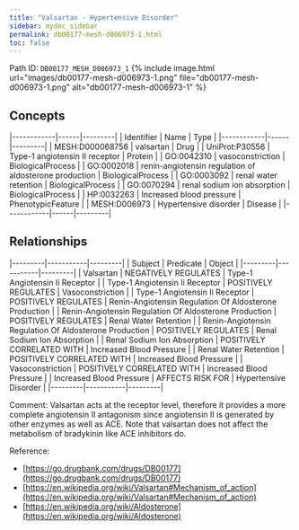 ```yaml
---
title: "Valsartan - Hypertensive Disorder"
sidebar: mydoc_sidebar
permalink: db00177-mesh-d006973-1.html
toc: false 
---
```



Path ID: `DB00177_MESH_D006973_1`
{% include image.html url="images/db00177-mesh-d006973-1.png" file="db00177-mesh-d006973-1.png" alt="db00177-mesh-d006973-1" %}

## Concepts

|------------|------|---------|
| Identifier | Name | Type    |
|------------|------|---------|
| MESH:D000068756 | valsartan | Drug |
| UniProt:P30556 | Type-1 angiotensin II receptor | Protein |
| GO:0042310 | vasoconstriction | BiologicalProcess |
| GO:0002018 | renin-angiotensin regulation of aldosterone production | BiologicalProcess |
| GO:0003092 | renal water retention | BiologicalProcess |
| GO:0070294 | renal sodium ion absorption | BiologicalProcess |
| HP:0032263 | Increased blood pressure | PhenotypicFeature |
| MESH:D006973 | Hypertensive disorder | Disease |
|------------|------|---------|

## Relationships

|---------|-----------|---------|
| Subject | Predicate | Object  |
|---------|-----------|---------|
| Valsartan | NEGATIVELY REGULATES | Type-1 Angiotensin Ii Receptor |
| Type-1 Angiotensin Ii Receptor | POSITIVELY REGULATES | Vasoconstriction |
| Type-1 Angiotensin Ii Receptor | POSITIVELY REGULATES | Renin-Angiotensin Regulation Of Aldosterone Production |
| Renin-Angiotensin Regulation Of Aldosterone Production | POSITIVELY REGULATES | Renal Water Retention |
| Renin-Angiotensin Regulation Of Aldosterone Production | POSITIVELY REGULATES | Renal Sodium Ion Absorption |
| Renal Sodium Ion Absorption | POSITIVELY CORRELATED WITH | Increased Blood Pressure |
| Renal Water Retention | POSITIVELY CORRELATED WITH | Increased Blood Pressure |
| Vasoconstriction | POSITIVELY CORRELATED WITH | Increased Blood Pressure |
| Increased Blood Pressure | AFFECTS RISK FOR | Hypertensive Disorder |
|---------|-----------|---------|

Comment: Valsartan acts at the receptor level, therefore it provides a more complete angiotensin II antagonism since angiotensin II is generated by other enzymes as well as ACE. Note that valsartan does not affect the metabolism of bradykinin like ACE inhibitors do.

Reference: 
  - [https://go.drugbank.com/drugs/DB00177](https://go.drugbank.com/drugs/DB00177)
  - [https://en.wikipedia.org/wiki/Valsartan#Mechanism_of_action](https://en.wikipedia.org/wiki/Valsartan#Mechanism_of_action)
  - [https://en.wikipedia.org/wiki/Aldosterone](https://en.wikipedia.org/wiki/Aldosterone)
